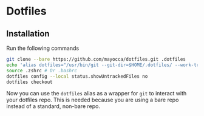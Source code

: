 # Dotfiles

## Installation

Run the following commands

```bash
git clone --bare https://github.com/mayocca/dotfiles.git .dotfiles
echo 'alias dotfiles="/usr/bin/git --git-dir=$HOME/.dotfiles/ --work-tree=$HOME"' >> .zshrc # Or .bashrc
source .zshrc # Or .bashrc
dotfiles config --local status.showUntrackedFiles no
dotfiles checkout
```

Now you can use the `dotfiles` alias as a wrapper for `git` to interact with your dotfiles repo.
This is needed because you are using a bare repo instead of a standard, non-bare repo.

